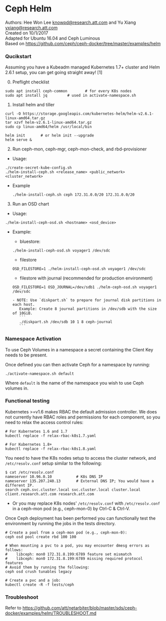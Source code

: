 # Ceph Helm
Authors: Hee Won Lee <knowpd@research.att.com> and Yu Xiang <yxiang@research.att.com>    
Created on 10/1/2017  
Adapted for Ubuntu 16.04 and Ceph Luminous  
Based on https://github.com/ceph/ceph-docker/tree/master/examples/helm  

### Qucikstart

Assuming you have a Kubeadm managed Kubernetes 1.7+ cluster and Helm 2.6.1 setup, you can get going straight away! [1]

0. Preflight checklist
```
sudo apt install ceph-common		# for every K8s nodes
sudo apt install jq			# used in activate-namespace.sh
```

1. Install helm and tiller
```
curl -O https://storage.googleapis.com/kubernetes-helm/helm-v2.6.1-linux-amd64.tar.gz
tar xzvf helm-v2.6.1-linux-amd64.tar.gz 
sudo cp linux-amd64/helm /usr/local/bin

helm init       # or helm init --upgrade
helm serve &
```

2. Run ceph-mon, ceph-mgr, ceph-mon-check, and rbd-provisioner 
- Usage:
```
./create-secret-kube-config.sh
./helm-install-ceph.sh <release_name> <public_network> <cluster_network>
```

- Example
   ```
   ./helm-install-ceph.sh ceph 172.31.0.0/20 172.31.0.0/20
   ```

3. Run an OSD chart
- Usage:
```
./helm-install-ceph-osd.sh <hostname> <osd_device>
```

- Example:
   - bluestore:
   ```
   ./helm-install-ceph-osd.sh voyager1 /dev/sdc
   ```

   - filestore
   ```
   OSD_FILESTORE=1 ./helm-install-ceph-osd.sh voyager1 /dev/sdc
   ```

   - filestore with journal (recommended for production environment)
   ```
   OSD_FILESTORE=1 OSD_JOURNAL=/dev/sdb1 ./helm-ceph-osd.sh voyager1 /dev/sdc
   ```
      
      - NOTE: Use `diskpart.sh` to prepare for journal disk partitions in each host.
         Example: Create 8 journal partitions in /dev/sdb with the size of 10GiB.
         ```
         ./diskpart.sh /dev/sdb 10 1 8 ceph-journal 
         ```
   
### Namespace Activation

To use Ceph Volumes in a namespace a secret containing the Client Key needs to be present.

Once defined you can then activate Ceph for a namespace by running:
```
./activate-namespace.sh default
```

Where `default` is the name of the namespace you wish to use Ceph volumes in.

### Functional testing

Kubernetes >=v1.6 makes RBAC the default admission controller. We does not currently have RBAC roles and permissions for each
component, so you need to relax the access control rules:
```
# For Kubernetes 1.6 and 1.7
kubectl replace -f relax-rbac-k8s1.7.yaml

# For Kubernetes 1.8+
kubectl replace -f relax-rbac-k8s1.8.yaml
```
You need to have the K8s nodes setup to access the cluster network, and `/etc/resolv.conf` setup similar to the following:
```
$ cat /etc/resolv.conf
nameserver 10.96.0.10           # K8s DNS IP
nameserver 135.207.240.13       # External DNS IP; You would have a different IP.
search ceph.svc.cluster.local svc.cluster.local cluster.local client.research.att.com research.att.com
```
   - Or you may replace K8s nodes' `/etc/resolv.conf` with `/etc/resolv.conf` in a ceph-mon pod (e.g., ceph-mon-0) by Ctrl-C & Ctrl-V.

Once Ceph deployment has been performed you can functionally test the environment by running the jobs in the tests directory.
```
# Create a pool from a ceph-mon pod (e.g., ceph-mon-0):
ceph osd pool create rbd 100 100

# When mounting a pvc to a pod, you may encounter dmesg errors as follows: 
#    libceph: mon0 172.31.8.199:6789 feature set mismatch
#    libceph: mon0 172.31.8.199:6789 missing required protocol features
# Avoid them by running the following:
ceph osd crush tunables legacy

# Create a pvc and a job:
kubectl create -R -f tests/ceph
```

### Troubleshoot

Refer to https://github.com/att/netarbiter/blob/master/sds/ceph-docker/examples/helm/TROUBLESHOOT.md

